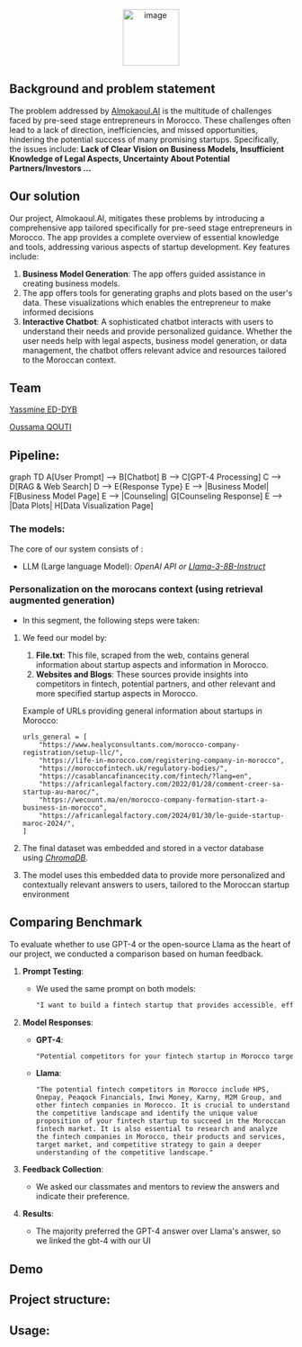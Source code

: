 <div style="text-align: center;">
    <img src="https://github.com/Yassmine2020/SythSis/assets/81428754/655bea69-d5fa-4d36-b59a-dbf552f3dd05" width="100" alt="image">
</div>

## Background and problem statement

The problem addressed by [Almokaoul.AI](http://almokaoul.ai/) is the multitude of challenges faced by pre-seed stage entrepreneurs in Morocco. These challenges often lead to a lack of direction, inefficiencies, and missed opportunities, hindering the potential success of many promising startups. Specifically, the issues include: **Lack of Clear Vision on Business Models, Insufficient Knowledge of Legal Aspects, Uncertainty About Potential Partners/Investors …**

## Our solution

Our project, Almokaoul.AI, mitigates these problems by introducing a comprehensive app tailored specifically for pre-seed stage entrepreneurs in Morocco. The app provides a complete overview of essential knowledge and tools, addressing various aspects of startup development. Key features include:

1. **Business Model Generation**: The app offers guided assistance in creating business models.
2. The app offers tools for generating graphs and plots based on the user's data. These visualizations which enables the entrepreneur to make informed decisions
3. **Interactive Chatbot**: A sophisticated chatbot interacts with users to understand their needs and provide personalized guidance. Whether the user needs help with legal aspects, business model generation, or data management, the chatbot offers relevant advice and resources tailored to the Moroccan context.

## Team

[Yassmine ED-DYB](https://www.linkedin.com/in/yassmineeddyb/)

[Oussama QOUTI](https://www.linkedin.com/in/oussama-qouti-105bb820a/)

## Pipeline:
graph TD
A[User Prompt] --> B[Chatbot]
B --> C[GPT-4 Processing]
C --> D[RAG & Web Search]
D --> E{Response Type}
E --> |Business Model| F[Business Model Page]
E --> |Counseling| G[Counseling Response]
E --> |Data Plots| H[Data Visualization Page]

### The models:

The core of our system consists of :

- LLM (Large language Model): *OpenAI API or [Llama-3-8B-Instruct](https://huggingface.co/meta-llama/Meta-Llama-3-8B-Instruct)*

### Personalization on the morocans context (**using retrieval augmented generation)**

- In this segment, the following steps were taken:
1. We feed our model by:
    1.  **File.txt**: This file, scraped from the web, contains general information about startup aspects and information in Morocco.
    2. **Websites and Blogs**: These sources provide insights into competitors in fintech, potential partners, and other relevant and more specified startup aspects in Morocco.
    
    Example of URLs providing general information about startups in Morocco:
    
    ```
    urls_general = [
        "https://www.healyconsultants.com/morocco-company-registration/setup-llc/",
        "https://life-in-morocco.com/registering-company-in-morocco",
        "https://moroccofintech.uk/regulatory-bodies/",
        "https://casablancafinancecity.com/fintech/?lang=en",
        "https://africanlegalfactory.com/2022/01/28/comment-creer-sa-startup-au-maroc/",
        "https://wecount.ma/en/morocco-company-formation-start-a-business-in-morocco",
        "https://africanlegalfactory.com/2024/01/30/le-guide-startup-maroc-2024/",
    ]
    ```
    
2. The final dataset was embedded and stored in a vector database using *[ChromaDB](https://github.com/chroma-core/chroma)*.
3. The model uses this embedded data to provide more personalized and contextually relevant answers to users, tailored to the Moroccan startup environment

## Comparing Benchmark

To evaluate whether to use GPT-4 or the open-source Llama as the heart of our project, we conducted a comparison based on human feedback.

1. **Prompt Testing**:
    - We used the same prompt on both models:
        
        ```css
        "I want to build a fintech startup that provides accessible, efficient, and affordable financial services to SMEs and the underbanked population in Morocco. What might be the competitors?"
        ```
        
2. **Model Responses**:
    - **GPT-4**:
        
        ```css
        "Potential competitors for your fintech startup in Morocco targeting SMEs and the underbanked population may include CASHPLUS, S2M, and Gini. It would be beneficial to conduct a more in-depth analysis of these companies to understand their offerings and market positioning better."
        ```
        
    - **Llama**:
        
        ```vbnet
        "The potential fintech competitors in Morocco include HPS, Onepay, Peaqock Financials, Inwi Money, Karny, M2M Group, and other fintech companies in Morocco. It is crucial to understand the competitive landscape and identify the unique value proposition of your fintech startup to succeed in the Moroccan fintech market. It is also essential to research and analyze the fintech companies in Morocco, their products and services, target market, and competitive strategy to gain a deeper understanding of the competitive landscape."
        ```
        
3. **Feedback Collection**:
    - We asked our classmates and mentors to review the answers and indicate their preference.
4. **Results**:
    - The majority preferred the GPT-4 answer over Llama's answer, so we linked the gbt-4 with our UI

## Demo

## Project structure:

## Usage:
